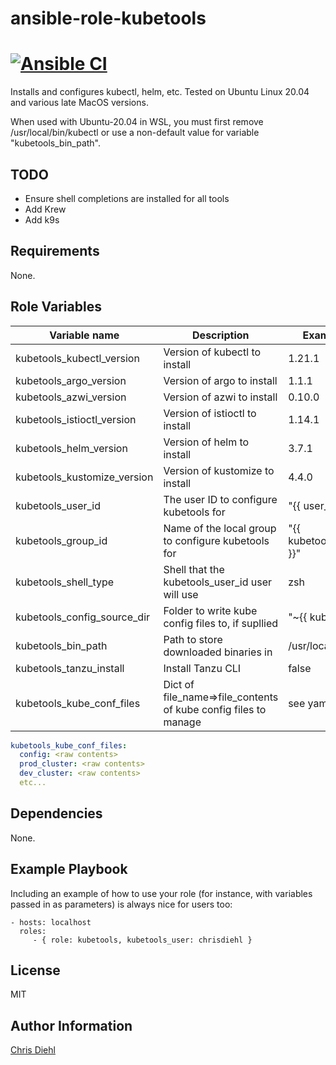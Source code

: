 # ansible-role-kubetools
[![Ansible CI](https://github.com/Diehlabs/ansible-role-kubetools/actions/workflows/ci.yml/badge.svg)](https://github.com/Diehlabs/ansible-role-kubetools/actions/workflows/ci.yml)
=========

Installs and configures kubectl, helm, etc.
Tested on Ubuntu Linux 20.04 and various late MacOS versions.

When used with Ubuntu-20.04 in WSL, you must first remove /usr/local/bin/kubectl or use a non-default value for variable "kubetools_bin_path".

## TODO
* Ensure shell completions are installed for all tools
* Add Krew
* Add k9s

Requirements
------------

None.

Role Variables
--------------

| Variable name | Description | Example value or default if optional | Required? |
|---|---|---|---|
kubetools_kubectl_version | Version of kubectl to install | 1.21.1 | YES |
kubetools_argo_version | Version of argo to install | 1.1.1 | no |
kubetools_azwi_version | Version of azwi to install | 0.10.0 | no |
kubetools_istioctl_version | Version of istioctl to install | 1.14.1 | no |
kubetools_helm_version | Version of helm to install | 3.7.1 | no |
kubetools_kustomize_version | Version of kustomize to install | 4.4.0 | no |
kubetools_user_id | The user ID to configure kubetools for | "{{ user_id }}" | YES |
kubetools_group_id | Name of the local group to configure kubetools for | "{{ kubetools_user_gid_by_os[ansible_system] }}" | no |
kubetools_shell_type | Shell that the kubetools_user_id user will use | zsh | no |
kubetools_config_source_dir | Folder to write kube config files to, if supllied | "~{{ kubetools_user_id }}/.kube" | no |
kubetools_bin_path | Path to store downloaded binaries in | /usr/local/bin/ | no |
kubetools_tanzu_install | Install Tanzu CLI | false | no |
kubetools_kube_conf_files | Dict of file_name=>file_contents of kube config files to manage | see yaml example below | no |

```yaml
kubetools_kube_conf_files:
  config: <raw contents>
  prod_cluster: <raw contents>
  dev_cluster: <raw contents>
  etc...
```

Dependencies
------------

None.

Example Playbook
----------------

Including an example of how to use your role (for instance, with variables passed in as parameters) is always nice for users too:

    - hosts: localhost
      roles:
         - { role: kubetools, kubetools_user: chrisdiehl }

License
-------

MIT

Author Information
------------------

[Chris Diehl](https://www.linkedin.com/in/chrisdiehl817/)
